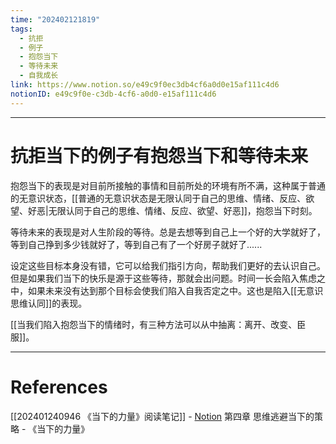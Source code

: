 ```yaml
---
time: "202402121819"
tags:
  - 抗拒
  - 例子
  - 抱怨当下
  - 等待未来
  - 自我成长
link: https://www.notion.so/e49c9f0ec3db4cf6a0d0e15af111c4d6
notionID: e49c9f0e-c3db-4cf6-a0d0-e15af111c4d6
---
```


--- 
# 抗拒当下的例子有抱怨当下和等待未来

抱怨当下的表现是对目前所接触的事情和目前所处的环境有所不满，这种属于普通的无意识状态，[[普通的无意识状态是无限认同于自己的思维、情绪、反应、欲望、好恶|无限认同于自己的思维、情绪、反应、欲望、好恶]]，抱怨当下时刻。

等待未来的表现是对人生阶段的等待。总是去想等到自己上一个好的大学就好了，等到自己挣到多少钱就好了，等到自己有了一个好房子就好了......

设定这些目标本身没有错，它可以给我们指引方向，帮助我们更好的去认识自己。但是如果我们当下的快乐是源于这些等待，那就会出问题。时间一长会陷入焦虑之中，如果未来没有达到那个目标会使我们陷入自我否定之中。这也是陷入[[无意识思维认同]]的表现。

[[当我们陷入抱怨当下的情绪时，有三种方法可以从中抽离：离开、改变、臣服]]。

---
# References

[[202401240946 《当下的力量》阅读笔记]] - [Notion](https://www.notion.so/202401240946-b9b8920e8c0a403b8a4a38139825a7df?pvs=4)
第四章 思维逃避当下的策略 - 《当下的力量》
